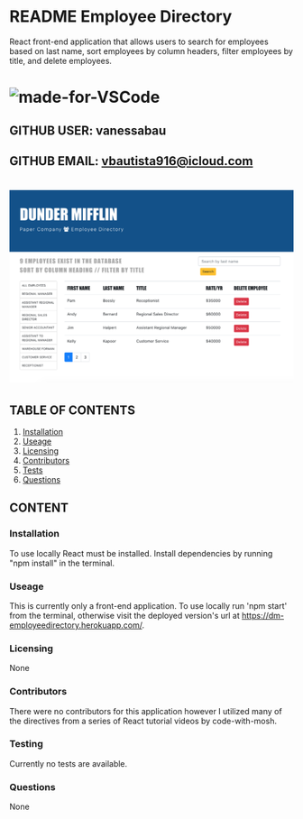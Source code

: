 # README Employee Directory

React front-end application that allows users to search for employees based on last name, sort employees by column headers, filter employees by title, and delete employees.

# ![made-for-VSCode](https://img.shields.io/badge/Made%20for-VSCode-1f425f.svg)

## GITHUB USER: vanessabau

## GITHUB EMAIL: vbautista916@icloud.com

# ![screenshot](https://raw.githubusercontent.com/vanessabau/EmployeeDirectory/master/employeeDirectory.png)

## TABLE OF CONTENTS

1. [Installation](###Installation)
2. [Useage](###Useage)
3. [Licensing](###Licensing)
4. [Contributors](###Contributors)
5. [Tests](###Testing)
6. [Questions](###Questions)

## CONTENT

### Installation

To use locally React must be installed. Install dependencies by running "npm install" in the terminal.

### Useage

This is currently only a front-end application. To use locally run 'npm start' from the terminal, otherwise visit the deployed version's url at https://dm-employeedirectory.herokuapp.com/.

### Licensing

None

### Contributors

There were no contributors for this application however I utilized many of the directives from a series of React tutorial videos by code-with-mosh.

### Testing

Currently no tests are available.

### Questions

None
